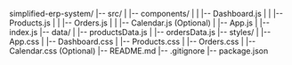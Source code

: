 simplified-erp-system/
|-- src/
|   |-- components/
|   |   |-- Dashboard.js
|   |   |-- Products.js
|   |   |-- Orders.js
|   |   |-- Calendar.js (Optional)
|   |-- App.js
|   |-- index.js
|-- data/
|   |-- productsData.js
|   |-- ordersData.js
|-- styles/
|   |-- App.css
|   |-- Dashboard.css
|   |-- Products.css
|   |-- Orders.css
|   |-- Calendar.css (Optional)
|-- README.md
|-- .gitignore
|-- package.json
